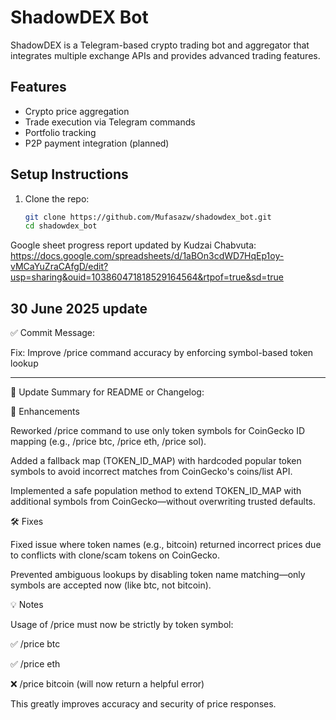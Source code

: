 # ShadowDEX Bot

ShadowDEX is a Telegram-based crypto trading bot and aggregator that integrates multiple exchange APIs and provides advanced trading features.

## Features
- Crypto price aggregation
- Trade execution via Telegram commands
- Portfolio tracking
- P2P payment integration (planned)

## Setup Instructions

1. Clone the repo:
   ```bash
   git clone https://github.com/Mufasazw/shadowdex_bot.git
   cd shadowdex_bot


Google sheet progress report updated by Kudzai Chabvuta: https://docs.google.com/spreadsheets/d/1aBOn3cdWD7HqEp1oy-vMCaYuZraCAfgD/edit?usp=sharing&ouid=103860471818529164564&rtpof=true&sd=true



## 30 June 2025 update

✅ Commit Message:

Fix: Improve /price command accuracy by enforcing symbol-based token lookup


---

📝 Update Summary for README or Changelog:

🚀 Enhancements

Reworked /price command to use only token symbols for CoinGecko ID mapping (e.g., /price btc, /price eth, /price sol).

Added a fallback map (TOKEN_ID_MAP) with hardcoded popular token symbols to avoid incorrect matches from CoinGecko's coins/list API.

Implemented a safe population method to extend TOKEN_ID_MAP with additional symbols from CoinGecko—without overwriting trusted defaults.


🛠 Fixes

Fixed issue where token names (e.g., bitcoin) returned incorrect prices due to conflicts with clone/scam tokens on CoinGecko.

Prevented ambiguous lookups by disabling token name matching—only symbols are accepted now (like btc, not bitcoin).


💡 Notes

Usage of /price must now be strictly by token symbol:

✅ /price btc

✅ /price eth

❌ /price bitcoin (will now return a helpful error)


This greatly improves accuracy and security of price responses.




